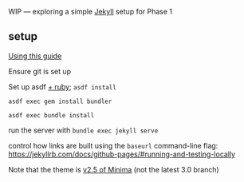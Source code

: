 WIP — exploring a simple [Jekyll] setup for Phase 1

## setup

[Using this guide](https://docs.github.com/en/pages/setting-up-a-github-pages-site-with-jekyll/creating-a-github-pages-site-with-jekyll)

Ensure git is set up

Set up asdf [+ ruby](https://github.com/asdf-vm/asdf-ruby); `asdf install`

`asdf exec gem install bundler`

`asdf exec bundle install`

run the server with `bundle exec jekyll serve`

control how links are built using the `baseurl` command-line flag: https://jekyllrb.com/docs/github-pages/#running-and-testing-locally

Note that the theme is [v2.5 of Minima](https://github.com/jekyll/minima/tree/2.5-stable) (not the latest 3.0 branch)



[Jekyll]: https://jekyllrb.com
